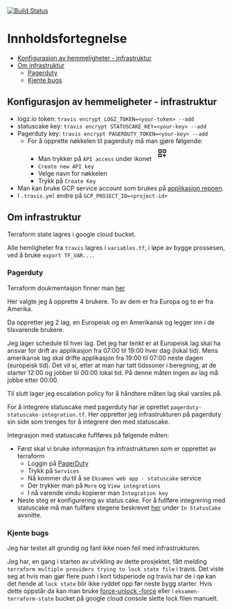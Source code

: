 [![Build Status](https://travis-ci.com/guberArmin/eksamen-infrastructure.svg?token=m6BpjWymm3UWnZ6QxDwC&branch=main)](https://travis-ci.com/guberArmin/eksamen-infrastructure)


# Innholdsfortegnelse
- [Konfigurasjon av hemmeligheter - infrastruktur](#konfigurasjon-av-hemmeligheter---infrastruktur)
- [Om infrastruktur](#om-infrastruktur)
  * [Pagerduty](#pagerduty)
  * [Kjente bugs](#kjente-bugs)

## Konfigurasjon av hemmeligheter - infrastruktur
- logz.io token: `travis encrypt LOGZ_TOKEN=<your-token> --add`
- statuscake key: `travis encrypt STATUSCAKE_KEY=<your-key> --add`  
- Pagerduty key: `travis encrypt PAGERDUTY_TOKEN=<your-key> --add`  
    - For å opprette nøkkelen til pagerduty må man gjøre følgende:
        - Man trykker på `API access` under ikonet ![Addon ikone](./doc/addon_img.png "Addon ikonet")
        - `Create new API key`
        - Velge navn for nøkkelen
        - Trykk på `Create Key`
- Man kan bruke GCP service account som brukes på [applikasjon repoen](https://github.com/guberArmin/devops-exam#konfigurasjon-av-hemmeligheter---applikasjon).
- I `.travis.yml` endre på  `GCP_PROJECT_ID=<project-id>`

## Om infrastruktur
Terraform state lagres i google cloud bucket.

Alle hemligheter fra `travis` lagres i `variables.tf`, i løpe av bygge prossesen, ved å bruke `export TF_VAR...`.

### Pagerduty

Terraform doukmentasjon finner man [her](https://registry.terraform.io/providers/PagerDuty/pagerduty/latest/docs)

Her valgte jeg å opprette 4 brukere. To av dem er fra Europa og to er fra Amerika.

Da oppretter jeg 2 lag, en Europeisk og en Amerikansk og legger inn i de tilsvarende brukere.

Jeg lager schedule til hver lag. Det jeg har tenkt er at Europeisk lag skal ha ansvar for drift av applikasjon fra 07:00 til 19:00 hver dag (lokal tid).
Mens amerikansk lag skal drifte applikasjon fra 19:00 til 07:00 neste dagen (europeisk tid). Det vil si, etter
at man har tatt tidssoner i beregning, at de starter 12:00 og jobber til 00:00 lokal tid. På denne måten ingen av
lag må jobbe etter 00:00.

Til slutt lager jeg escalation policy for å håndtere måten lag skal varsles på.

For å integrere statuscake med pagerduty har je oprettet `pagerduty-statuscake-integration.tf`. Her oppretter
jeg infrastrukturen på pagerduty sin side som trenges for å integrere den med statuscake.

Integrasjon med statuscake fuflføres på følgende måten:
- Først skal vi bruke informasjon fra infrastrukturen som er opprettet av terraform
    - Loggin på [PagerDuty](https://www.pagerduty.com/)
    - Trykk på `Services`
    - Nå kommer du til å se `Eksamen web app - statuscake` service
    - Der trykker man på `More` og `View integrations` 
    - I nå varende vindu kopierer man `Integration key`
- Neste steg er konfigurering av status cake.
For å fullføre integrering med statuscake må man fullføre stegene beskrevet [her](https://www.pagerduty.com/docs/guides/statuscake-integration-guide/) 
under `In StatusCake` avsnitte.

### Kjente bugs

Jeg har testet alt grundig og fant ikke noen feil med infrastrukturen.

Jeg har, en gang i starten av utvikling av dette prosjektet, fått melding 
`terraform multiple providers trying to lock state file` i travis.
Det viste seg at hvis man gjør flere push i kort tidsperiode og travis har de i 
qø kan det hende at `lock state` blir ikke ryddet opp før neste bygg starter. 
Hvis dette oppstår da kan man bruke 
[force-unlock -force](https://www.terraform.io/docs/commands/force-unlock.html)
eller i `eksamen-terraform-state` bucket på google cloud console slette lock filen manuelt.


